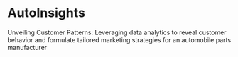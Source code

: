 # AutoInsights
Unveiling Customer Patterns: Leveraging data analytics to reveal customer behavior and formulate tailored marketing strategies for an automobile parts manufacturer
